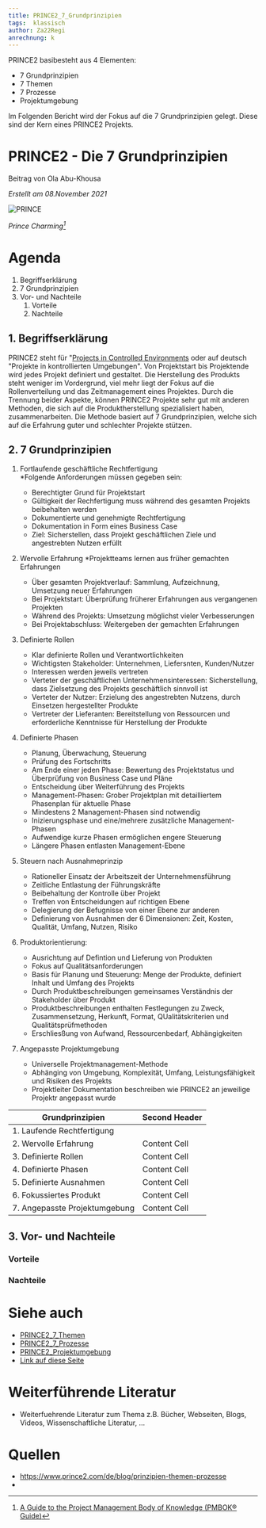 ```yaml
---
title: PRINCE2_7_Grundprinzipien
tags:  klassisch
author: Za22Regi
anrechnung: k 
---
```



PRINCE2 basibesteht aus 4 Elementen: 
- 7 Grundprinzipien
- 7 Themen
- 7 Prozesse
- Projektumgebung

Im Folgenden Bericht wird der Fokus auf die 7 Grundprinzipien gelegt. Diese sind der Kern eines PRINCE2 Projekts.


# PRINCE2 - Die 7 Grundprinzipien
Beitrag von Ola Abu-Khousa

*Erstellt am 08.November 2021*

![PRINCE](https://user-images.githubusercontent.com/92877971/140651330-26dd4a9f-9eb8-4a5f-8587-575a44468753.jpg)


*Prince Charming[^2]*

# Agenda

1. Begriffserklärung
2. 7 Grundprinzipien             
3. Vor- und Nachteile
   1. Vorteile
   2. Nachteile

## 1. Begriffserklärung
PRINCE2 steht für "[Projects in Controlled Environments](https://en.wikipedia.org/wiki/PRINCE2) oder auf deutsch "Projekte in kontrollierten Umgebungen". Von Projektstart bis  Projektende wird jedes Projekt definiert und gestaltet. Die Herstellung des Produkts steht weniger im Vordergrund, viel mehr liegt der Fokus auf die Rollenverteilung und das Zeitmanagement eines Projektes. Durch die Trennung beider Aspekte, können PRINCE2 Projekte sehr gut mit anderen Methoden, die sich auf die Produktherstellung spezialisiert haben, zusammenarbeiten. Die Methode basiert auf 7 Grundprinzipien, welche sich auf die Erfahrung guter und schlechter Projekte stützen. 

## 2. 7 Grundprinzipien


1. Fortlaufende geschäftliche Rechtfertigung   
   *Folgende Anforderungen müssen gegeben sein: 
   - Berechtigter Grund für Projektstart 
   - Gültigkeit der Rechfertigung muss während des gesamten Projekts beibehalten werden
   - Dokumentierte und genehmigte Rechtfertigung
   - Dokumentation in Form eines Business Case
   - Ziel: Sicherstellen, dass Projekt geschäftlichen Ziele und angestrebten Nutzen erfüllt 
   
2. Wervolle Erfahrung 
   *Projektteams lernen aus früher gemachten Erfahrungen 
   - Über gesamten Projektverlauf: Sammlung, Aufzeichnung, Umsetzung neuer Erfahrungen 
   - Bei Projektstart: Überprüfung früherer Erfahrungen aus vergangenen Projekten
   - Während des Projekts: Umsetzung möglichst vieler Verbesserungen
   - Bei Projektabschluss: Weitergeben der gemachten Erfahrungen
   
3. Definierte Rollen
   - Klar definierte Rollen und Verantwortlichkeiten
   - Wichtigsten Stakeholder: Unternehmen, Liefersnten, Kunden/Nutzer
   - Interessen werden jeweils vertreten 
   - Verteter der geschäftlichen Unternehmensinteressen: Sicherstellung, dass Zielsetzung des Projekts geschäftlich sinnvoll ist
   - Verteter der Nutzer: Erzielung des angestrebten Nutzens, durch Einsetzen hergestellter Produkte 
   - Vertreter der Lieferanten: Bereitstellung von Ressourcen und erforderliche Kenntnisse für Herstellung der Produkte 
   
4. Definierte Phasen 
   - Planung, Überwachung, Steuerung    
   - Prüfung des Fortschritts 
   - Am Ende einer jeden Phase: Bewertung des Projektstatus und Überprüfung von Business Case und Pläne
   -  Entscheidung über Weiterführung des Projekts  
   -  Management-Phasen: Grober Projektplan mit detailliertem Phasenplan für aktuelle Phase
   -  Mindestens 2 Management-Phasen sind notwendig
   -  Inizierungsphase und eine/mehrere zusätzliche Management-Phasen
   -  Aufwendige kurze Phasen ermöglichen engere Steuerung
   -  Längere Phasen entlasten Management-Ebene 
   
5. Steuern nach Ausnahmeprinzip
   - Rationeller Einsatz der Arbeitszeit der Unternehmensführung
   - Zeitliche Entlastung der Führungskräfte
   - Beibehaltung der Kontrolle über Projekt 
   - Treffen von Entscheidungen auf richtigen Ebene 
   - Delegierung der Befugnisse von einer Ebene zur anderen
   - Definierung von Ausnahmen der 6 Dimensionen: Zeit, Kosten, Qualität, Umfang, Nutzen, Risiko
         
6. Produktorientierung: 
   - Ausrichtung auf Defintion und Lieferung von Produkten 
   - Fokus auf Qualitätsanforderungen    
   - Basis für Planung und Steuerung: Menge der Produkte, definiert Inhalt und Umfang des Projekts
   - Durch Produktbeschreibungen gemeinsames Verständnis der Stakeholder über Produkt 
   - Produktbeschreibungen enthalten Festlegungen zu Zweck, Zusammensetzung, Herkunft, Format, QUalitätskriterien und Qualitätsprüfmethoden
   - Erschliesßung von Aufwand, Ressourcenbedarf, Abhängigkeiten
   
7. Angepasste Projektumgebung
   - Universelle Projektmanagement-Methode
   - Abhänging von Umgebung, Komplexität, Umfang, Leistungsfähigkeit und Risiken des Projekts
   - Projektleiter Dokumentation beschreiben wie PRINCE2 an jeweilige Projektr angepasst wurde
   




| Grundprinzipien               | Second Header |
| -------------                 | ------------- |
| 1. Laufende Rechtfertigung    |               |
| 2. Wervolle Erfahrung         | Content Cell  |
| 3. Definierte Rollen          | Content Cell  |
| 4. Definierte Phasen          | Content Cell  |
| 5. Definierte Ausnahmen       | Content Cell  |
| 6. Fokussiertes Produkt       | Content Cell  |
| 7. Angepasste Projektumgebung | Content Cell  |


## 3. Vor- und Nachteile
### Vorteile
### Nachteile 






# Siehe auch

* [PRINCE2_7_Themen](kb/PRINCE2_7_Themen.md)
* [PRINCE2_7_Prozesse](kb/PRINCE2_7_Prozesse.md)
* [PRINCE2_Projektumgebung](kb/PRINCE2_Projektumgebung.md)
* [Link auf diese Seite](PRINCE2_7_Grundprinzipien.md)

# Weiterführende Literatur

* Weiterfuehrende Literatur zum Thema z.B. Bücher, Webseiten, Blogs, Videos, Wissenschaftliche Literatur, ...

# Quellen

* https://www.prince2.com/de/blog/prinzipien-themen-prozesse
* 
[^1]: [Prince Charming](https://quotesgram.com/img/my-prince-quotes/12903458/)
[^2]: [A Guide to the Project Management Body of Knowledge (PMBOK® Guide)](https://www.pmi.org/pmbok-guide-standards/foundational/PMBOK)
[^3]: [Basic Formatting Syntax for GitHub flavored Markdown](https://docs.github.com/en/github/writing-on-github/getting-started-with-writing-and-formatting-on-github/basic-writing-and-formatting-syntax)
[^4]: [Advanced Formatting Syntax for GitHub flavored Markdown](https://docs.github.com/en/github/writing-on-github/working-with-advanced-formatting/organizing-information-with-tables)

